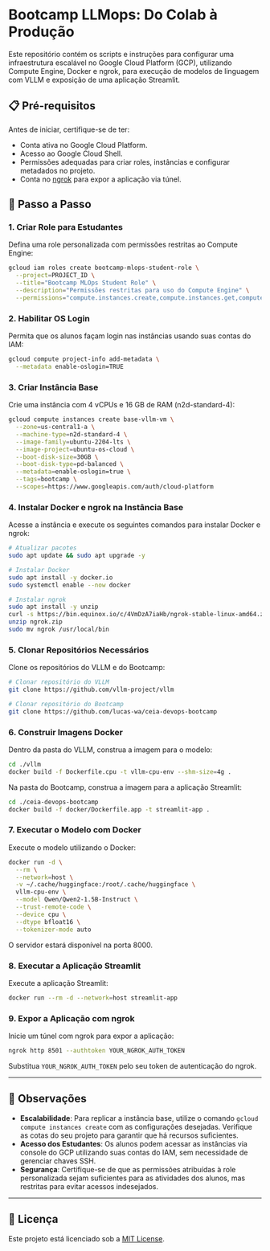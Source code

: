 # Bootcamp LLMops: Do Colab à Produção

Este repositório contém os scripts e instruções para configurar uma infraestrutura escalável no Google Cloud Platform (GCP), utilizando Compute Engine, Docker e ngrok, para execução de modelos de linguagem com VLLM e exposição de uma aplicação Streamlit.

## 📋 Pré-requisitos

Antes de iniciar, certifique-se de ter:

* Conta ativa no Google Cloud Platform.
* Acesso ao Google Cloud Shell.
* Permissões adequadas para criar roles, instâncias e configurar metadados no projeto.
* Conta no [ngrok](https://ngrok.com) para expor a aplicação via túnel.

## 🚀 Passo a Passo

### 1. Criar Role para Estudantes

Defina uma role personalizada com permissões restritas ao Compute Engine:

```bash
gcloud iam roles create bootcamp-mlops-student-role \
  --project=PROJECT_ID \
  --title="Bootcamp MLOps Student Role" \
  --description="Permissões restritas para uso do Compute Engine" \
  --permissions="compute.instances.create,compute.instances.get,compute.instances.list,compute.instances.delete"
```

### 2. Habilitar OS Login

Permita que os alunos façam login nas instâncias usando suas contas do IAM:

```bash
gcloud compute project-info add-metadata \
  --metadata enable-oslogin=TRUE
```

### 3. Criar Instância Base

Crie uma instância com 4 vCPUs e 16 GB de RAM (n2d-standard-4):

```bash
gcloud compute instances create base-vllm-vm \
  --zone=us-central1-a \
  --machine-type=n2d-standard-4 \
  --image-family=ubuntu-2204-lts \
  --image-project=ubuntu-os-cloud \
  --boot-disk-size=30GB \
  --boot-disk-type=pd-balanced \
  --metadata=enable-oslogin=true \
  --tags=bootcamp \
  --scopes=https://www.googleapis.com/auth/cloud-platform
```

### 4. Instalar Docker e ngrok na Instância Base

Acesse a instância e execute os seguintes comandos para instalar Docker e ngrok:

```bash
# Atualizar pacotes
sudo apt update && sudo apt upgrade -y

# Instalar Docker
sudo apt install -y docker.io
sudo systemctl enable --now docker

# Instalar ngrok
sudo apt install -y unzip
curl -s https://bin.equinox.io/c/4VmDzA7iaHb/ngrok-stable-linux-amd64.zip -o ngrok.zip
unzip ngrok.zip
sudo mv ngrok /usr/local/bin
```

### 5. Clonar Repositórios Necessários

Clone os repositórios do VLLM e do Bootcamp:

```bash
# Clonar repositório do VLLM
git clone https://github.com/vllm-project/vllm

# Clonar repositório do Bootcamp
git clone https://github.com/lucas-wa/ceia-devops-bootcamp
```

### 6. Construir Imagens Docker

Dentro da pasta do VLLM, construa a imagem para o modelo:

```bash
cd ./vllm
docker build -f Dockerfile.cpu -t vllm-cpu-env --shm-size=4g .
```

Na pasta do Bootcamp, construa a imagem para a aplicação Streamlit:

```bash
cd ./ceia-devops-bootcamp
docker build -f docker/Dockerfile.app -t streamlit-app .
```

### 7. Executar o Modelo com Docker

Execute o modelo utilizando o Docker:

```bash
docker run -d \
  --rm \
  --network=host \
  -v ~/.cache/huggingface:/root/.cache/huggingface \
  vllm-cpu-env \
  --model Qwen/Qwen2-1.5B-Instruct \
  --trust-remote-code \
  --device cpu \
  --dtype bfloat16 \
  --tokenizer-mode auto
```

O servidor estará disponível na porta 8000.

### 8. Executar a Aplicação Streamlit

Execute a aplicação Streamlit:

```bash
docker run --rm -d --network=host streamlit-app
```

### 9. Expor a Aplicação com ngrok

Inicie um túnel com ngrok para expor a aplicação:

```bash
ngrok http 8501 --authtoken YOUR_NGROK_AUTH_TOKEN
```

Substitua `YOUR_NGROK_AUTH_TOKEN` pelo seu token de autenticação do ngrok.

---

## 📌 Observações

* **Escalabilidade**: Para replicar a instância base, utilize o comando `gcloud compute instances create` com as configurações desejadas. Verifique as cotas do seu projeto para garantir que há recursos suficientes.
* **Acesso dos Estudantes**: Os alunos podem acessar as instâncias via console do GCP utilizando suas contas do IAM, sem necessidade de gerenciar chaves SSH.
* **Segurança**: Certifique-se de que as permissões atribuídas à role personalizada sejam suficientes para as atividades dos alunos, mas restritas para evitar acessos indesejados.

---

## 📄 Licença

Este projeto está licenciado sob a [MIT License](LICENSE).
